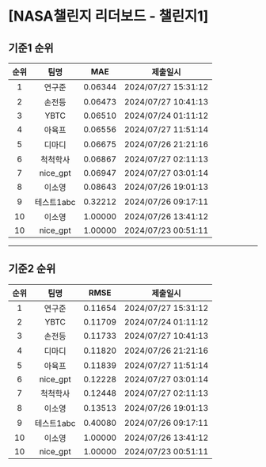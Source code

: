 # [NASA챌린지 리더보드 - 챌린지1]
## 기준1 순위
| 순위 | 팀명 | MAE | 제출일시 |
|:----:|:----:|:-----:|:----:|
| 1 | 연구준 | 0.06344 | 2024/07/27 15:31:12 |
| 2 | 손전등 | 0.06473 | 2024/07/27 10:41:13 |
| 3 | YBTC | 0.06510 | 2024/07/24 01:11:12 |
| 4 | 아육프 | 0.06556 | 2024/07/27 11:51:14 |
| 5 | 디마디 | 0.06675 | 2024/07/26 21:21:16 |
| 6 | 척척학사 | 0.06867 | 2024/07/27 02:11:13 |
| 7 | nice_gpt | 0.06947 | 2024/07/27 03:01:14 |
| 8 | 이소영 | 0.08643 | 2024/07/26 19:01:13 |
| 9 | 테스트1abc | 0.32212 | 2024/07/26 09:17:11 |
| 10 | 이소영 | 1.00000 | 2024/07/26 13:41:12 |
| 10 | nice_gpt | 1.00000 | 2024/07/23 00:51:11 |
___
## 기준2 순위
| 순위 | 팀명 | RMSE | 제출일시 |
|:----:|:----:|:-----:|:----:|
| 1 | 연구준 | 0.11654 | 2024/07/27 15:31:12 |
| 2 | YBTC | 0.11709 | 2024/07/24 01:11:12 |
| 3 | 손전등 | 0.11733 | 2024/07/27 10:41:13 |
| 4 | 디마디 | 0.11820 | 2024/07/26 21:21:16 |
| 5 | 아육프 | 0.11839 | 2024/07/27 11:51:14 |
| 6 | nice_gpt | 0.12228 | 2024/07/27 03:01:14 |
| 7 | 척척학사 | 0.12448 | 2024/07/27 02:11:13 |
| 8 | 이소영 | 0.13513 | 2024/07/26 19:01:13 |
| 9 | 테스트1abc | 0.40080 | 2024/07/26 09:17:11 |
| 10 | 이소영 | 1.00000 | 2024/07/26 13:41:12 |
| 10 | nice_gpt | 1.00000 | 2024/07/23 00:51:11 |
